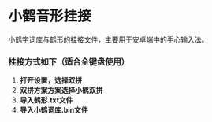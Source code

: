 # 小鹤音形挂接
小鹤字词库与鹤形的挂接文件，主要用于安卓端中的手心输入法。

### 挂接方式如下（适合全键盘使用）

1. **打开设置，选择双拼**
2. **双拼方案方案选择小鹤双拼**
3. **导入鹤形.txt文件**
4. **导入小鹤词库.bin文件**
